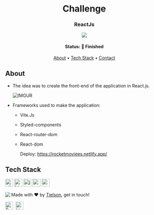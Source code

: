 <h1 align="center">
	Challenge
</h1>
<h3 align="center">
	ReactJs
</h3>










<p align="center">
	<img src="https://img.shields.io/badge/PRs-welcome-brightgreen.svg?style=flat-square"/>
</p>
<h4 align="center">
	Status: 🚀 Finished
</h4>


<p align="center">
	<a href="#about">About</a> •
	<a href="#tech-stack">Tech Stack</a> •
	<a href="#contact">Contact</a> 
</p>

## About

- The idea was to create the front-end of the application in React.js.

  

  ![IMGUR](https://i.imgur.com/xAFzf02.png)

  

- Frameworks used to make the application:

  - Vite.Js

  - Styled-components

  - React-router-dom

  - React-dom
 
    Deploy: https://rocketmoviees.netlify.app/






## Tech Stack
<img src="https://img.shields.io/badge/Git-05122A?style=flat&logo=git" alt="git Badge" height="25">&nbsp;<img src="https://img.shields.io/badge/Html5-05122A?style=flat&logo=html5" alt="html5 Badge" height="25">&nbsp;<img src="https://img.shields.io/badge/Javascript-05122A?style=flat&logo=javascript" alt="javascript Badge" height="25">&nbsp;<img src="https://img.shields.io/badge/Nodejs-05122A?style=flat&logo=node.js" alt="nodejs Badge" height="25">&nbsp;<img src="https://img.shields.io/badge/React-05122A?style=flat&logo=react" alt="react Badge" height="25">&nbsp;

<img align="left" src="https://avatars.githubusercontent.com/Tielson?size=100">

Made with ❤️ by [Tielson](https://github.com/Tielson), get in touch!

<a href="mailto:filipe_thielsom@hotmail.com" target="_blank"><img src="https://img.shields.io/badge/Email-D14836?style=flat&logo=gmail&logoColor=white" alt="Email Badge" height="25"></a>&nbsp;
<a href="https://www.linkedin.com/in/https://www.linkedin.com/in/filipe-tielson-developer/" target="_blank"><img src="https://img.shields.io/badge/Linkedin-0077B5?style=flat&logo=linkedin&logoColor=white" alt="LinkedIn Badge" height="25"></a>&nbsp;

<br clear="left"/>
